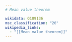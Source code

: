 ```yaml
---
# Mean value theorem

wikidata: Q189136
msc_classification: "26"
wikipedia_links:
  - "[[Mean value theorem]]"
---
```

